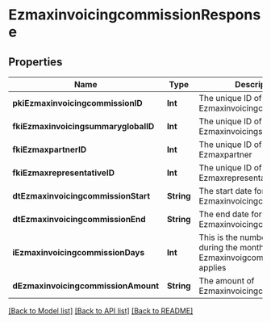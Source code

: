# EzmaxinvoicingcommissionResponse

## Properties
Name | Type | Description | Notes
------------ | ------------- | ------------- | -------------
**pkiEzmaxinvoicingcommissionID** | **Int** | The unique ID of the Ezmaxinvoicingcommission | [optional] 
**fkiEzmaxinvoicingsummaryglobalID** | **Int** | The unique ID of the Ezmaxinvoicingsummaryglobal | [optional] 
**fkiEzmaxpartnerID** | **Int** | The unique ID of the Ezmaxpartner | [optional] 
**fkiEzmaxrepresentativeID** | **Int** | The unique ID of the Ezmaxrepresentative | [optional] 
**dtEzmaxinvoicingcommissionStart** | **String** | The start date for the Ezmaxinvoicingcommission | 
**dtEzmaxinvoicingcommissionEnd** | **String** | The end date for the Ezmaxinvoicingcommission | 
**iEzmaxinvoicingcommissionDays** | **Int** | This is the number of days during the month on which the Ezmaxinvoigcommission applies | 
**dEzmaxinvoicingcommissionAmount** | **String** | The amount of Ezmaxinvoicingcommission | 

[[Back to Model list]](../README.md#documentation-for-models) [[Back to API list]](../README.md#documentation-for-api-endpoints) [[Back to README]](../README.md)



